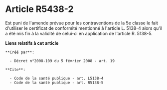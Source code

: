 # Article R5438-2

Est puni de l'amende prévue pour les contraventions de la 5e classe le fait d'utiliser le certificat de conformité mentionné
à l'article L. 5138-4 alors qu'il a été mis fin à la validité de celui-ci en application de l'article R. 5138-5.

**Liens relatifs à cet article**

	**Créé par**:

	  - Décret n°2008-109 du 5 février 2008 - art. 19

	**Cite**:

	  - Code de la santé publique - art. L5138-4
	  - Code de la santé publique - art. R5138-5
